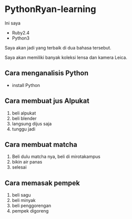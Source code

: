# PythonRyan-learning
Ini saya

- Ruby2.4
- Python3

Saya akan jadi yang terbaik di dua bahasa tersebut.

Saya akan memiliki banyak koleksi lensa dan kamera Leica.

## Cara menganalisis Python

- install Python

## Cara membuat jus Alpukat
1. beli alpukat
2. beli blender
3. langsung dijus saja
4. tunggu jadi

## Cara membuat matcha
1. Beli dulu matcha nya, beli di mirotakampus
2. bikin air panas
3. selesai

## Cara memasak pempek
1. beli sagu
2. beli minyak
3. beli penggorengan
4. pempek digoreng
